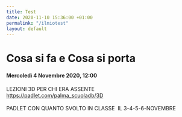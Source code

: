 ```yaml
---
title: Test
date: 2020-11-10 15:36:00 +01:00
permalink: "/ilmiotest"
layout: default
---
```



# Cosa si fa e Cosa si porta
#### Mercoledì 4 Novembre 2020, 12:00
 LEZIONI 3D PER CHI ERA ASSENTE
<br><a href="https://padlet.com/palma_scuoladb/3D" id="ow727" __is_owner="true">https://padlet.com/palma_scuoladb/3D</a><br><br>PADLET CON QUANTO SVOLTO IN CLASSE&nbsp; IL 3-4-5-6-NOVEMBRE 